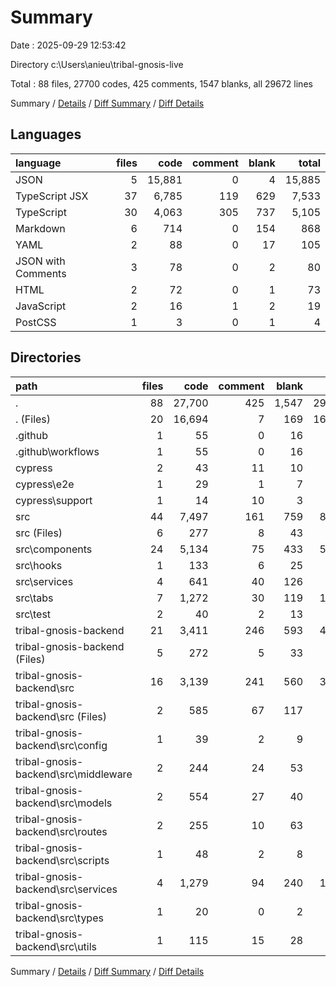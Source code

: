 # Summary

Date : 2025-09-29 12:53:42

Directory c:\\Users\\anieu\\tribal-gnosis-live

Total : 88 files,  27700 codes, 425 comments, 1547 blanks, all 29672 lines

Summary / [Details](details.md) / [Diff Summary](diff.md) / [Diff Details](diff-details.md)

## Languages
| language | files | code | comment | blank | total |
| :--- | ---: | ---: | ---: | ---: | ---: |
| JSON | 5 | 15,881 | 0 | 4 | 15,885 |
| TypeScript JSX | 37 | 6,785 | 119 | 629 | 7,533 |
| TypeScript | 30 | 4,063 | 305 | 737 | 5,105 |
| Markdown | 6 | 714 | 0 | 154 | 868 |
| YAML | 2 | 88 | 0 | 17 | 105 |
| JSON with Comments | 3 | 78 | 0 | 2 | 80 |
| HTML | 2 | 72 | 0 | 1 | 73 |
| JavaScript | 2 | 16 | 1 | 2 | 19 |
| PostCSS | 1 | 3 | 0 | 1 | 4 |

## Directories
| path | files | code | comment | blank | total |
| :--- | ---: | ---: | ---: | ---: | ---: |
| . | 88 | 27,700 | 425 | 1,547 | 29,672 |
| . (Files) | 20 | 16,694 | 7 | 169 | 16,870 |
| .github | 1 | 55 | 0 | 16 | 71 |
| .github\\workflows | 1 | 55 | 0 | 16 | 71 |
| cypress | 2 | 43 | 11 | 10 | 64 |
| cypress\\e2e | 1 | 29 | 1 | 7 | 37 |
| cypress\\support | 1 | 14 | 10 | 3 | 27 |
| src | 44 | 7,497 | 161 | 759 | 8,417 |
| src (Files) | 6 | 277 | 8 | 43 | 328 |
| src\\components | 24 | 5,134 | 75 | 433 | 5,642 |
| src\\hooks | 1 | 133 | 6 | 25 | 164 |
| src\\services | 4 | 641 | 40 | 126 | 807 |
| src\\tabs | 7 | 1,272 | 30 | 119 | 1,421 |
| src\\test | 2 | 40 | 2 | 13 | 55 |
| tribal-gnosis-backend | 21 | 3,411 | 246 | 593 | 4,250 |
| tribal-gnosis-backend (Files) | 5 | 272 | 5 | 33 | 310 |
| tribal-gnosis-backend\\src | 16 | 3,139 | 241 | 560 | 3,940 |
| tribal-gnosis-backend\\src (Files) | 2 | 585 | 67 | 117 | 769 |
| tribal-gnosis-backend\\src\\config | 1 | 39 | 2 | 9 | 50 |
| tribal-gnosis-backend\\src\\middleware | 2 | 244 | 24 | 53 | 321 |
| tribal-gnosis-backend\\src\\models | 2 | 554 | 27 | 40 | 621 |
| tribal-gnosis-backend\\src\\routes | 2 | 255 | 10 | 63 | 328 |
| tribal-gnosis-backend\\src\\scripts | 1 | 48 | 2 | 8 | 58 |
| tribal-gnosis-backend\\src\\services | 4 | 1,279 | 94 | 240 | 1,613 |
| tribal-gnosis-backend\\src\\types | 1 | 20 | 0 | 2 | 22 |
| tribal-gnosis-backend\\src\\utils | 1 | 115 | 15 | 28 | 158 |

Summary / [Details](details.md) / [Diff Summary](diff.md) / [Diff Details](diff-details.md)